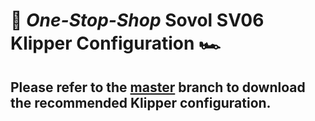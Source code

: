 # 🚨 *One-Stop-Shop* Sovol SV06 Klipper Configuration 🏎️

## Please refer to the [master](https://github.com/bassamanator/Sovol-SV06-firmware/tree/master) branch to download the recommended Klipper configuration.